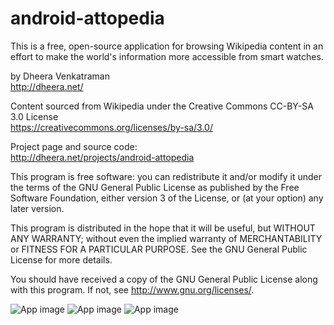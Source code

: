 android-attopedia
=================

This is a free, open-source application for browsing Wikipedia content in an effort to make the world's information more accessible from smart watches.

by Dheera Venkatraman  
http://dheera.net/

Content sourced from Wikipedia under the Creative Commons CC-BY-SA 3.0 License  
https://creativecommons.org/licenses/by-sa/3.0/

Project page and source code:  
http://dheera.net/projects/android-attopedia

This program is free software: you can redistribute it and/or modify
it under the terms of the GNU General Public License as published by
the Free Software Foundation, either version 3 of the License, or
(at your option) any later version.

This program is distributed in the hope that it will be useful,
but WITHOUT ANY WARRANTY; without even the implied warranty of
MERCHANTABILITY or FITNESS FOR A PARTICULAR PURPOSE.  See the
GNU General Public License for more details.

You should have received a copy of the GNU General Public License
along with this program.  If not, see <http://www.gnu.org/licenses/>.

![App image](http://static.dheera.net/images/projects/android-attopedia/0.jpg)
![App image](http://static.dheera.net/images/projects/android-attopedia/1a.jpg)
![App image](http://static.dheera.net/images/projects/android-attopedia/2a.jpg)
